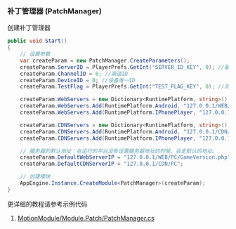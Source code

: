 ### 补丁管理器 (PatchManager)

创建补丁管理器  
```C#
public void Start()
{
	// 设置参数
	var createParam = new PatchManager.CreateParameters();
	createParam.ServerID = PlayerPrefs.GetInt("SERVER_ID_KEY", 0); //最近登录的服务器ID
	createParam.ChannelID = 0; //渠道ID
	createParam.DeviceID = 0; //设备唯一ID
	createParam.TestFlag = PlayerPrefs.GetInt("TEST_FLAG_KEY", 0); //测试包标记

	createParam.WebServers = new Dictionary<RuntimePlatform, string>();
	createParam.WebServers.Add(RuntimePlatform.Android, "127.0.0.1/WEB/Android/GameVersion.php");
	createParam.WebServers.Add(RuntimePlatform.IPhonePlayer, "127.0.0.1/WEB/Iphone/GameVersion.php");

	createParam.CDNServers = new Dictionary<RuntimePlatform, string>();
	createParam.CDNServers.Add(RuntimePlatform.Android, "127.0.0.1/CDN/Android");
	createParam.CDNServers.Add(RuntimePlatform.IPhonePlayer, "127.0.0.1/CDN/Iphone");

	// 服务器的默认地址：在运行的平台没有设置服务器地址的时候，会走默认的地址。
	createParam.DefaultWebServerIP = "127.0.0.1/WEB/PC/GameVersion.php";
	createParam.DefaultCDNServerIP = "127.0.0.1/CDN/PC";

	// 创建模块
	AppEngine.Instance.CreateModule<PatchManager>(createParam);
}
```

更详细的教程请参考示例代码
1. [MotionModule/Module.Patch/PatchManager.cs](https://github.com/gmhevinci/MotionFramework/blob/master/Assets/MotionFramework/Scripts/Runtime/MotionModule/Module.Patch/PatchManager.cs)